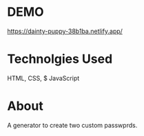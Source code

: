 # DEMO

https://dainty-puppy-38b1ba.netlify.app/

# Technolgies Used

HTML, CSS, $ JavaScript

# About

A generator to create two custom passwprds.
